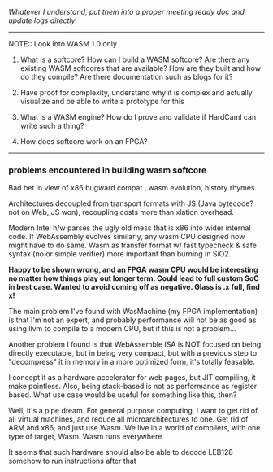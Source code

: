 *Whatever I understand, put them into a proper meeting ready doc and update logs directly* 

---


NOTE:: Look into WASM 1.0 only

1. What is a softcore? How can I build a WASM softcore? Are there any existing WASM softcores that are available? How are they built and how do they compile? Are there documentation such as blogs for it?

2. Have proof for complexity, understand why it is complex and actually visualize and be able to write a prototype for this

3. What is a WASM engine? How do I prove and validate if HardCaml can write such a thing?

4. How does softcore work on an FPGA?


---


### problems encountered in building wasm softcore

Bad bet in view of x86 bugward compat , wasm evolution, history rhymes.

Architectures decoupled from transport formats with JS (Java bytecode? not on Web, JS won), recoupling costs more than xlation overhead.

Modern Intel h/w parses the ugly old mess that is x86 into wider internal code. If WebAssembly evolves similarly, any wasm CPU designed now might have to do same. Wasm as transfer format w/ fast typecheck & safe syntax (no or simple verifier) more important than burning in SiO2.

**Happy to be shown wrong, and an FPGA wasm CPU would be interesting no matter how things play out longer term. Could lead to full custom SoC in best case. Wanted to avoid coming off as negative. Glass is .x full, find x!**

The main problem I've found with WasMachine (my FPGA implementation) is that I'm not an expert, and probably performance will not be as good as using llvm to compile to a modern CPU, but if this is not a problem...

Another problem I found is that WebAssemble ISA is NOT focused on being directly executable, but in being very compact, but with a previous step to "decompress" it in memory in a more optimized form, it's totally feasable.

I concept it as a hardware accelerator for web pages, but JIT compiling, it make pointless. Also, being stack-based is not as performance as register based. What use case would be useful for something like this, then?

Well, it's a pipe dream. For general purpose computing, I want to get rid of all virtual machines, and reduce all microarchitectures to one. Get rid of ARM and x86, and just use Wasm. We live in a world of compilers, with one type of target, Wasm. Wasm runs everywhere

It seems that such hardware should also be able to decode LEB128 somehow to run instructions after that